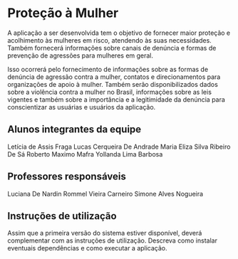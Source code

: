 # Proteção à Mulher

A aplicação a ser desenvolvida tem o objetivo de fornecer maior proteção e acolhimento às mulheres em risco, atendendo às suas necessidades. Também fornecerá informações sobre canais de denúncia e formas de prevenção de agressões para mulheres em geral.

Isso ocorrerá pelo fornecimento de informações sobre as formas de denúncia de agressão contra a mulher, contatos e direcionamentos para organizações de apoio à mulher. Também serão disponibilizados dados sobre a violência contra a mulher no Brasil, informações sobre as leis vigentes e também sobre a importância e a legitimidade da denúncia para conscientizar as usuárias e usuários da aplicação.


## Alunos integrantes da equipe

Letícia de Assis Fraga
Lucas Cerqueira De Andrade
Maria Eliza Silva Ribeiro De Sá
Roberto Maximo Mafra
Yollanda Lima Barbosa

## Professores responsáveis

Luciana De Nardin
Rommel Vieira Carneiro
Simone Alves Nogueira

## Instruções de utilização

Assim que a primeira versão do sistema estiver disponível, deverá complementar com as instruções de utilização. Descreva como instalar eventuais dependências e como executar a aplicação.
